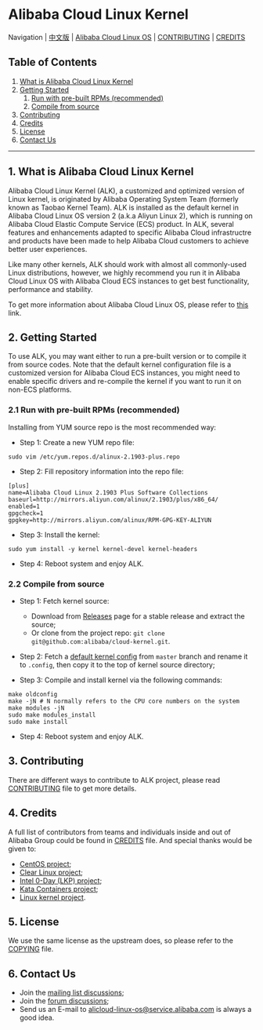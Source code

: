 Alibaba Cloud Linux Kernel
==========================

Navigation | [中文版](zh/README.md) | [Alibaba Cloud Linux OS](os.md) | [CONTRIBUTING](CONTRIBUTING.md) | [CREDITS](CREDITS.md)

Table of Contents
-----------------
1. [What is Alibaba Cloud Linux Kernel](#1-what-is-alibaba-cloud-linux-kernel)
2. [Getting Started](#2-getting-started)
   1. [Run with pre-built RPMs (recommended)](#21-run-with-pre-built-rpms-recommended)
   2. [Compile from source](#22-compile-from-source)
3. [Contributing](#3-contributing)
4. [Credits](#4-credits)
5. [License](#5-license)
6. [Contact Us](#6-contact-us)

---------------------------------


## 1. What is Alibaba Cloud Linux Kernel

Alibaba Cloud Linux Kernel (ALK), a customized and optimized version of Linux kernel, is originated by Alibaba Operating System Team (formerly known as Taobao Kernel Team). ALK is installed as the default kernel in Alibaba Cloud Linux OS version 2 (a.k.a Aliyun Linux 2), which is running on Alibaba Cloud Elastic Compute Service (ECS) product. In ALK, several features and enhancements adapted to specific Alibaba Cloud infrastructre and products have been made to help Alibaba Cloud customers to achieve better user experiences.

Like many other kernels, ALK should work with almost all commonly-used Linux distributions, however, we highly recommend you run it in Alibaba Cloud Linux OS with Alibaba Cloud ECS instances to get best functionality, performance and stability.

To get more information about Alibaba Cloud Linux OS, please refer to [this](os.md) link.

## 2. Getting Started

To use ALK, you may want either to run a pre-built version or to compile it from source codes. Note that the default kernel configuration file is a customized version for Alibaba Cloud ECS instances, you might need to enable specific drivers and re-compile the kernel if you want to run it on non-ECS platforms.

### 2.1 Run with pre-built RPMs (recommended)

Installing from YUM source repo is the most recommended way:

+ Step 1: Create a new YUM repo file:

```shell
sudo vim /etc/yum.repos.d/alinux-2.1903-plus.repo
```

+ Step 2: Fill repository information into the repo file:

```shell
[plus]
name=Alibaba Cloud Linux 2.1903 Plus Software Collections
baseurl=http://mirrors.aliyun.com/alinux/2.1903/plus/x86_64/
enabled=1
gpgcheck=1
gpgkey=http://mirrors.aliyun.com/alinux/RPM-GPG-KEY-ALIYUN
```

+ Step 3: Install the kernel:

```shell
sudo yum install -y kernel kernel-devel kernel-headers
```

+ Step 4: Reboot system and enjoy ALK.

### 2.2 Compile from source

+ Step 1: Fetch kernel source:
  + Download from [Releases](https://github.com/alibaba/cloud-kernel/releases) page for a stable release and extract the source;
  + Or clone from the project repo: `git clone git@github.com:alibaba/cloud-kernel.git`.

+ Step 2: Fetch a [default kernel config](config-4.19.y-x86_64) from `master` branch and rename it to `.config`, then copy it to the top of kernel source directory;

+ Step 3: Compile and install kernel via the following commands:

```shell
make oldconfig
make -jN # N normally refers to the CPU core numbers on the system
make modules -jN
sudo make modules_install
sudo make install
```

+ Step 4: Reboot system and enjoy ALK.

## 3. Contributing

There are different ways to contribute to ALK project, please read [CONTRIBUTING](CONTRIBUTING.md) file to get more details.

## 4. Credits

A full list of contributors from teams and individuals inside and out of Alibaba Group could be found in [CREDITS](CREDITS.md) file. And special thanks would be given to:
+ [CentOS project](https://www.centos.org/);
+ [Clear Linux project](https://clearlinux.org/);
+ [Intel 0-Day (LKP) project](https://01.org/lkp);
+ [Kata Containers project](https://katacontainers.io/);
+ [Linux kernel project](https://www.kernel.org/).

## 5. License

We use the same license as the upstream does, so please refer to the [COPYING](COPYING) file.

## 6. Contact Us

+ Join the [mailing list discussions](MAILLIST.md);
+ Join the [forum discussions](https://bbs.aliyun.com/thread/450.html);
+ Send us an E-mail to [alicloud-linux-os@service.alibaba.com](mailto:alicloud-linux-os@service.alibaba.com) is always a good idea.
